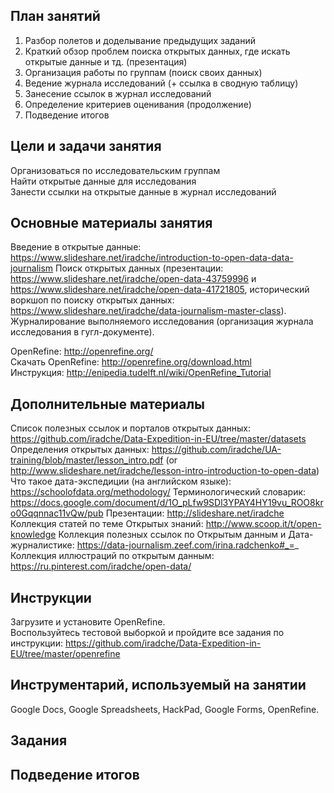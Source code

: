 ## План занятий

1. Разбор полетов и доделывание предыдущих заданий     
2. Краткий обзор проблем поиска открытых данных, где искать открытые данные и тд. (презентация)      
3. Организация работы по группам (поиск своих данных)     
4. Ведение журнала исследований (+ ссылка в сводную таблицу)    
5. Занесение ссылок в журнал исследований    
6. Определение критериев оценивания (продолжение)     
7. Подведение итогов    

## Цели и задачи занятия
Организоваться по исследовательским группам      
Найти открытые данные для исследования     
Занести ссылки на открытые данные в журнал исследований      


## Основные материалы занятия
Введение в открытые данные: https://www.slideshare.net/iradche/introduction-to-open-data-data-journalism
Поиск открытых данных (презентации: https://www.slideshare.net/iradche/open-data-43759996 и https://www.slideshare.net/iradche/open-data-41721805, исторический воркшоп по поиску открытых данных: https://www.slideshare.net/iradche/data-journalism-master-class).
Журналирование выполняемого исследования (организация журнала исследования в гугл-документе).
         
OpenRefine: http://openrefine.org/       
Скачать OpenRefine: http://openrefine.org/download.html       
Инструкция: http://enipedia.tudelft.nl/wiki/OpenRefine_Tutorial        


## Дополнительные материалы

Cписок полезных ссылок и порталов открытых данных: https://github.com/iradche/Data-Expedition-in-EU/tree/master/datasets
Определения открытых данных: https://github.com/iradche/UA-training/blob/master/lesson_intro.pdf (or http://www.slideshare.net/iradche/lesson-intro-introduction-to-open-data)
Что такое дата-экспедиции (на английском языке): https://schoolofdata.org/methodology/
Терминологический словарик: https://docs.google.com/document/d/1O_pLfw9SDl3YPAY4HY19vu_ROO8kro0Gqqnnac11vQw/pub
Презентации: http://slideshare.net/iradche
Коллекция статей по теме Открытых знаний: http://www.scoop.it/t/open-knowledge
Коллекция полезных ссылок по Открытым данным и Дата-журналистике: https://data-journalism.zeef.com/irina.radchenko#_=_
Коллекция иллюстраций по открытым данным: https://ru.pinterest.com/iradche/open-data/

## Инструкции
Загрузите и установите OpenRefine.       
Воспользуйтесь тестовой выборкой и пройдите все задания по инструкции: https://github.com/iradche/Data-Expedition-in-EU/tree/master/openrefine     


## Инструментарий, используемый на занятии
Google Docs, Google Spreadsheets, HackPad, Google Forms, OpenRefine.

## Задания


## Подведение итогов
